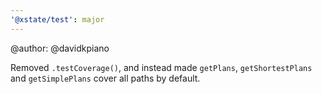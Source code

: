```yaml
---
'@xstate/test': major
---
```


@author: @davidkpiano

Removed `.testCoverage()`, and instead made `getPlans`, `getShortestPlans` and `getSimplePlans` cover all paths by default.
